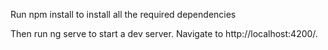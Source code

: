 Run npm install to install all the required dependencies

Then run ng serve to start a dev server. Navigate to http://localhost:4200/.
